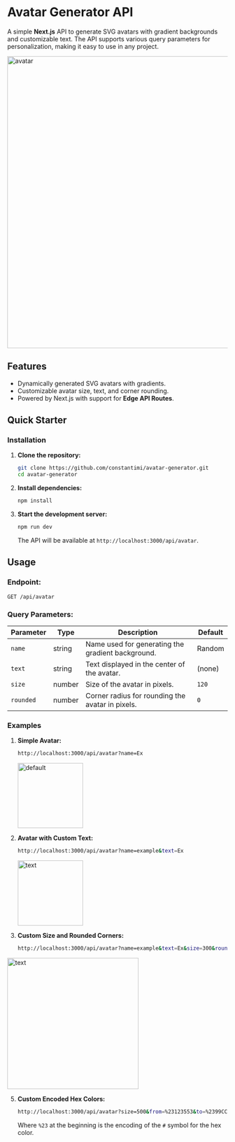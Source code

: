 # **Avatar Generator API**

A simple **Next.js** API to generate SVG avatars with gradient backgrounds and customizable text. The API supports various query parameters for personalization, making it easy to use in any project.

<img width="668" alt="avatar" src="https://github.com/user-attachments/assets/53d171bb-26dc-4876-87fc-b61776f8fbae">

## **Features**

-   Dynamically generated SVG avatars with gradients.
-   Customizable avatar size, text, and corner rounding.
-   Powered by Next.js with support for **Edge API Routes**.

## **Quick Starter**

### **Installation**

1. **Clone the repository:**

    ```bash
    git clone https://github.com/constantimi/avatar-generator.git
    cd avatar-generator
    ```

2. **Install dependencies:**

    ```bash
    npm install
    ```

3. **Start the development server:**

    ```bash
    npm run dev
    ```

    The API will be available at `http://localhost:3000/api/avatar`.

## **Usage**

### **Endpoint:**

`GET /api/avatar`

### **Query Parameters:**

| Parameter | Type   | Description                                       | Default |
| --------- | ------ | ------------------------------------------------- | ------- |
| `name`    | string | Name used for generating the gradient background. | Random  |
| `text`    | string | Text displayed in the center of the avatar.       | (none)  |
| `size`    | number | Size of the avatar in pixels.                     | `120`   |
| `rounded` | number | Corner radius for rounding the avatar in pixels.  | `0`     |

### **Examples**

1. **Simple Avatar:**

    ```bash
    http://localhost:3000/api/avatar?name=Ex
    ```

    <img width="149" alt="default" src="https://github.com/user-attachments/assets/f07e3dfc-91ec-453d-9eed-f441832b9812">

2. **Avatar with Custom Text:**

    ```bash
    http://localhost:3000/api/avatar?name=example&text=Ex
    ```

    <img width="149" alt="text" src="https://github.com/user-attachments/assets/d41330ad-8cfb-4f30-81a7-cba3c9e73af3">

3. **Custom Size and Rounded Corners:**
    ```bash
    http://localhost:3000/api/avatar?name=example&text=Ex&size=300&rounded=20
    ```

<img width="300" alt="text" src="https://github.com/user-attachments/assets/8c5df754-a826-4904-87a6-058e41a1bcaa">

5. **Custom Encoded Hex Colors:**

    ```bash
    http://localhost:3000/api/avatar?size=500&from=%23123553&to=%2399CCFF
    ```

    Where `%23` at the beginning is the encoding of the `#` symbol for the hex color.
